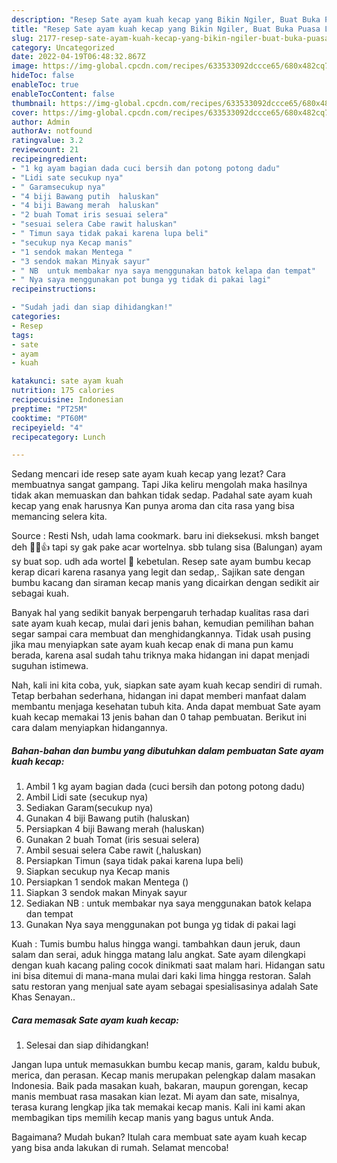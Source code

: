 ```yaml
---
description: "Resep Sate ayam kuah kecap yang Bikin Ngiler, Buat Buka Puasa Lezat"
title: "Resep Sate ayam kuah kecap yang Bikin Ngiler, Buat Buka Puasa Lezat"
slug: 2177-resep-sate-ayam-kuah-kecap-yang-bikin-ngiler-buat-buka-puasa-lezat
category: Uncategorized
date: 2022-04-19T06:48:32.867Z
image: https://img-global.cpcdn.com/recipes/633533092dccce65/680x482cq70/sate-ayam-kuah-kecap-foto-resep-utama.jpg
hideToc: false
enableToc: true
enableTocContent: false
thumbnail: https://img-global.cpcdn.com/recipes/633533092dccce65/680x482cq70/sate-ayam-kuah-kecap-foto-resep-utama.jpg
cover: https://img-global.cpcdn.com/recipes/633533092dccce65/680x482cq70/sate-ayam-kuah-kecap-foto-resep-utama.jpg
author: Admin
authorAv: notfound
ratingvalue: 3.2
reviewcount: 21
recipeingredient:
- "1 kg ayam bagian dada cuci bersih dan potong potong dadu"
- "Lidi sate secukup nya"
- " Garamsecukup nya"
- "4 biji Bawang putih  haluskan"
- "4 biji Bawang merah  haluskan"
- "2 buah Tomat iris sesuai selera"
- "sesuai selera Cabe rawit haluskan"
- " Timun saya tidak pakai karena lupa beli"
- "secukup nya Kecap manis"
- "1 sendok makan Mentega "
- "3 sendok makan Minyak sayur"
- " NB  untuk membakar nya saya menggunakan batok kelapa dan tempat"
- " Nya saya menggunakan pot bunga yg tidak di pakai lagi"
recipeinstructions:

- "Sudah jadi dan siap dihidangkan!"
categories:
- Resep
tags:
- sate
- ayam
- kuah

katakunci: sate ayam kuah 
nutrition: 175 calories
recipecuisine: Indonesian
preptime: "PT25M"
cooktime: "PT60M"
recipeyield: "4"
recipecategory: Lunch

---
```



Sedang mencari ide resep sate ayam kuah kecap yang lezat? Cara membuatnya sangat gampang. Tapi Jika keliru mengolah maka hasilnya tidak akan memuaskan dan bahkan tidak sedap. Padahal sate ayam kuah kecap yang enak harusnya Kan punya aroma dan cita rasa yang bisa memancing selera kita.


Source : Resti Nsh, udah lama cookmark. baru ini dieksekusi. mksh banget deh 🙏🏻👍 tapi sy gak pake acar wortelnya. sbb tulang sisa (Balungan) ayam sy buat sop. udh ada wortel 🤩 kebetulan. Resep sate ayam bumbu kecap kerap dicari karena rasanya yang legit dan sedap,. Sajikan sate dengan bumbu kacang dan siraman kecap manis yang dicairkan dengan sedikit air sebagai kuah.

Banyak hal yang sedikit banyak berpengaruh terhadap kualitas rasa dari sate ayam kuah kecap, mulai dari jenis bahan, kemudian pemilihan bahan segar sampai cara membuat dan menghidangkannya. Tidak usah pusing jika mau menyiapkan sate ayam kuah kecap enak di mana pun kamu berada, karena asal sudah tahu triknya maka hidangan ini dapat menjadi suguhan istimewa.


Nah, kali ini kita coba, yuk, siapkan sate ayam kuah kecap sendiri di rumah. Tetap berbahan sederhana, hidangan ini dapat memberi manfaat dalam membantu menjaga kesehatan tubuh kita. Anda dapat membuat Sate ayam kuah kecap memakai 13 jenis bahan dan 0 tahap pembuatan. Berikut ini cara dalam menyiapkan hidangannya.

<!--inarticleads1-->

##### Bahan-bahan dan bumbu yang dibutuhkan dalam pembuatan Sate ayam kuah kecap:

1. Ambil 1 kg ayam bagian dada (cuci bersih dan potong potong dadu)
1. Ambil Lidi sate (secukup nya)
1. Sediakan  Garam(secukup nya)
1. Gunakan 4 biji Bawang putih  (haluskan)
1. Persiapkan 4 biji Bawang merah  (haluskan)
1. Gunakan 2 buah Tomat (iris sesuai selera)
1. Ambil sesuai selera Cabe rawit (,haluskan)
1. Persiapkan  Timun (saya tidak pakai karena lupa beli)
1. Siapkan secukup nya Kecap manis
1. Persiapkan 1 sendok makan Mentega ()
1. Siapkan 3 sendok makan Minyak sayur
1. Sediakan  NB : untuk membakar nya saya menggunakan batok kelapa dan tempat
1. Gunakan  Nya saya menggunakan pot bunga yg tidak di pakai lagi


Kuah : Tumis bumbu halus hingga wangi. tambahkan daun jeruk, daun salam dan serai, aduk hingga matang lalu angkat. Sate ayam dilengkapi dengan kuah kacang paling cocok dinikmati saat malam hari. Hidangan satu ini bisa ditemui di mana-mana mulai dari kaki lima hingga restoran. Salah satu restoran yang menjual sate ayam sebagai spesialisasinya adalah Sate Khas Senayan.. 

<!--inarticleads2-->

##### Cara memasak Sate ayam kuah kecap:


1. Selesai dan siap dihidangkan!

Jangan lupa untuk memasukkan bumbu kecap manis, garam, kaldu bubuk, merica, dan perasan. Kecap manis merupakan pelengkap dalam masakan Indonesia. Baik pada masakan kuah, bakaran, maupun gorengan, kecap manis membuat rasa masakan kian lezat. Mi ayam dan sate, misalnya, terasa kurang lengkap jika tak memakai kecap manis. Kali ini kami akan membagikan tips memilih kecap manis yang bagus untuk Anda. 

Bagaimana? Mudah bukan? Itulah cara membuat sate ayam kuah kecap yang bisa anda lakukan di rumah. Selamat mencoba!
